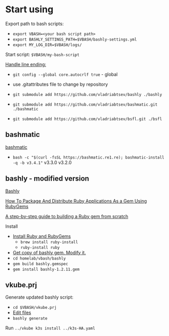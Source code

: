 # Start using

Export path to bash scripts:

* `export VBASH=<your bash script path>`
* `export BASHLY_SETTINGS_PATH=$VBASH/bashly-settings.yml`
* `export MY_LOG_DIR=$VBASH/logs/`

Start script: `$VBASH/my-bash-script`

[Handle line ending:](https://docs.github.com/en/get-started/git-basics/configuring-git-to-handle-line-endings)

* `git config --global core.autocrlf true` - global
* use .gitattributes file to change by repository

* `git submodule add https://github.com/vladriabtsev/bashly ./bashly`
* `git submodule add https://github.com/vladriabtsev/bashmatic.git ./bashmatic`
* `git submodule add https://github.com/vladriabtsev/bsfl.git ./bsfl`

## bashmatic

[bashmatic](https://github.com/kigster/bashmatic?tab=readme-ov-file#installing-a-particular-version-or-a-branch)

* `bash -c "$(curl -fsSL https://bashmatic.re1.re); bashmatic-install -q -b v3.4.1"` v3.3.0 v3.2.0

## bashly - modified version

[Bashly](https://bashly.dev/)

[How To Package And Distribute Ruby Applications As a Gem Using RubyGems](https://www.digitalocean.com/community/tutorials/how-to-package-and-distribute-ruby-applications-as-a-gem-using-rubygems)

[A step-by-step guide to building a Ruby gem from scratch](https://www.honeybadger.io/blog/create-ruby-gem/)

Install

* [Install Ruby and RubyGems](https://www.ruby-lang.org/en/documentation/installation/)
  * `brew install ruby-install`
  * `ruby-install ruby`
* [Get copy of bashly gem. Modify it.](https://github.com/vladriabtsev/bashly)
* `cd homelab/vbash/bashly`
* `gem build bashly.gemspec`
* `gem install bashly-1.2.11.gem`

## vkube.prj

Generate updated bashly script:

* `cd $VBASH/vkube.prj`
* [Edit files](https://bashly.dev/)
* `bashly generate`

Run `../vkube k3s install ../k3s-HA.yaml`
